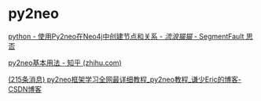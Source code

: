 # py2neo

[python - 使用Py2neo在Neo4j中创建节点和关系 - _流浪猫猫_ - SegmentFault 思否](https://segmentfault.com/a/1190000040519140)



[py2neo基本用法 - 知乎 (zhihu.com)](https://zhuanlan.zhihu.com/p/81175725) 



[(215条消息) py2neo框架学习全网最详细教程_py2neo教程_谦少Eric的博客-CSDN博客](https://blog.csdn.net/qq_42644523/article/details/127438757)